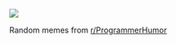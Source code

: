 ![](https://preview.redd.it/bi7cttkoxpkf1.png?width=640&crop=smart&auto=webp&s=4d2085db49d9b17bb1e4e4f7bb7a1e30175314c8)

 Random memes from [r/ProgrammerHumor](https://www.reddit.com/r/ProgrammerHumor/)
